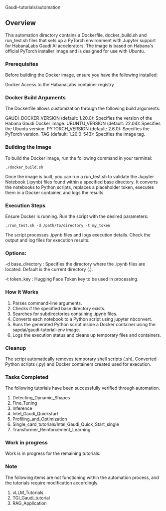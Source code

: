Gaudi-tutorials/automation

## Overview

This automation directory contains a Dockerfile, docker_build.sh and run_test.sh files that sets up a PyTorch environment with Jupyter support for HabanaLabs Gaudi AI accelerators. The image is based on Habana's official PyTorch installer image and is designed for use with Ubuntu.

### Prerequisites

Before building the Docker image, ensure you have the following installed:

Docker
Access to the HabanaLabs container registry

### Docker Build Arguments
The Dockerfile allows customization through the following build arguments:

GAUDI_DOCKER_VERSION (default: 1.20.0): Specifies the version of the Habana Gaudi Docker image.
UBUNTU_VERSION (default: 22.04): Specifies the Ubuntu version.
PYTORCH_VERSION (default: 2.6.0): Specifies the PyTorch version.
TAG (default: 1.20.0-543): Specifies the image tag.


### Building the Image
To build the Docker image, run the following command in your terminal:

```
./docker_build.sh
```

Once the image is built, you can run a run_test.sh to validate the Jupyter Notebook (.ipynb) files found within a specified base directory. It converts the notebooks to Python scripts, replaces a placeholder token, executes them in a Docker container, and logs the results.

### Execution Steps

Ensure Docker is running.
Run the script with the desired parameters:

```
./run_test.sh -d /path/to/directory -t my_token
```

The script processes .ipynb files and logs execution details.
Check the output and log files for execution results.

### Options:

-d base_directory : Specifies the directory where the .ipynb files are located. Default is the current directory (.).

-t token_key : Hugging Face Token key to be used in processing.

### How It Works

1. Parses command-line arguments.
2. Checks if the specified base directory exists.
3. Searches for subdirectories containing .ipynb files.
4. Converts each notebook to a Python script using jupyter nbconvert.
5. Runs the generated Python script inside a Docker container using the sapdai/gaudi-tutorial-env image.
6. Logs the execution status and cleans up temporary files and containers.

### Cleanup

The script automatically removes temporary shell scripts (.sh), Converted Python scripts (.py) and Docker containers created used for execution.

### Tasks Completed

The following tutorials have been successfully verified through automation.
1. Detecting_Dynamic_Shapes
2. Fine_Tuning
3. Inference
4. Intel_Gaudi_Quickstart
5. Profiling_and_Optimization
6. Single_card_tutorials/Intel_Gaudi_Quick_Start_single
7. Transformer_Reinforcement_Learning

### Work in progress

Work is in progress for the remaining tutorials.

### Note
The following items are not functioning within the automation process, and the tutorials require modification accordingly.
1. vLLM_Tutorials
2. TGI_Gaudi_tutorial
3. RAG_Application
